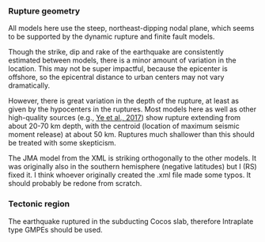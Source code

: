 ### Rupture geometry

All models here use the steep, northeast-dipping nodal plane, which seems to be 
supported by the dynamic rupture and finite fault models.

Though the strike, dip and rake of the earthquake are consistently estimated 
between models, there is a minor amount of variation in the location. This may 
not be super impactful, because the epicenter is offshore, so the epicentral 
distance to urban centers may not vary dramatically.

However, there is great variation in the depth of the rupture, at least as 
given by the hypocenters in the ruptures. Most models here as well as other
high-quality sources (e.g., [Ye et al., 
2017](https://agupubs.onlinelibrary.wiley.com/doi/abs/10.1002/2017GL076085)) 
show rupture extending from about 20-70 km depth, with the centroid (location 
of maximum seismic moment release) at about 50 km. Ruptures much shallower than 
this should be treated with some skepticism.

The JMA model from the XML is striking orthogonally to the other models.  It 
was originally also in the southern hemisphere (negative latitudes) but I (RS) 
fixed it. I think whoever originally created the .xml file made some typos.  It 
should probably be redone from scratch.


### Tectonic region

The earthquake ruptured in the subducting Cocos slab, therefore Intraplate type 
GMPEs should be used.
